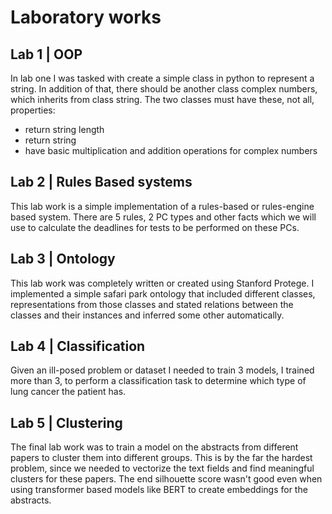# Laboratory works

## Lab 1 | OOP

In lab one I was tasked with create a simple class in python to represent a string. In addition of that, there should be another class complex numbers, which inherits from class string. The two classes must have these, not all, properties:

- return string length
- return string
- have basic multiplication and addition operations for complex numbers

## Lab 2 | Rules Based systems

This lab work is a simple implementation of a rules-based or rules-engine based system. There are 5 rules, 2 PC types and other facts which we will use to calculate the deadlines for tests to be performed on these PCs.

## Lab 3 | Ontology

This lab work was completely written or created using Stanford Protege. I implemented a simple safari park ontology that included different classes, representations from those classes and stated relations between the classes and their instances and inferred some other automatically.

## Lab 4 | Classification

Given an ill-posed problem or dataset I needed to train 3 models, I trained more than 3, to perform a classification task to determine which type of lung cancer the patient has.


## Lab 5 | Clustering

The final lab work was to train a model on the abstracts from different papers to cluster them into different groups. This is by the far the hardest problem, since we needed to vectorize the text fields and find meaningful clusters for these papers. The end silhouette score wasn't good even when using transformer based models like BERT to create embeddings for the abstracts.